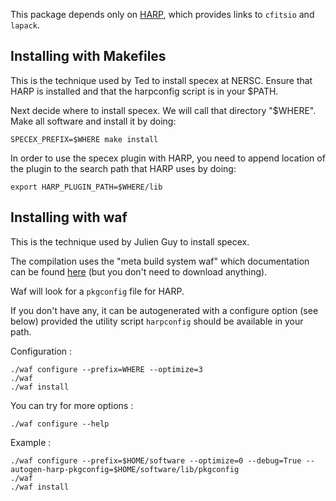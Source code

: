 This package depends only on [HARP](https://github.com/tskisner/HARP), which provides links to `cfitsio` and `lapack`.


## Installing with Makefiles

This is the technique used by Ted to install specex at NERSC.  Ensure that
HARP is installed and that the harpconfig script is in your $PATH.

Next decide where to install specex.  We will call that directory "$WHERE".
Make all software and install it by doing:

`SPECEX_PREFIX=$WHERE make install`

In order to use the specex plugin with HARP, you need to append location of
the plugin to the search path that HARP uses by doing:

`export HARP_PLUGIN_PATH=$WHERE/lib`


## Installing with waf

This is the technique used by Julien Guy to install specex.

The compilation uses the "meta build system waf" which documentation can be found [here](http://code.google.com/p/waf/)
(but you don't need to download anything).

Waf will look for a `pkgconfig` file for HARP.

If you don't have any, it can be autogenerated with a configure option (see below) provided the utility script `harpconfig` should be available in your path.

Configuration :

```
./waf configure --prefix=WHERE --optimize=3
./waf
./waf install
```

You can try for more options :

```
./waf configure --help
```

Example :
```
./waf configure --prefix=$HOME/software --optimize=0 --debug=True --autogen-harp-pkgconfig=$HOME/software/lib/pkgconfig
./waf
./waf install

```

